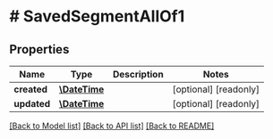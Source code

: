 # # SavedSegmentAllOf1

## Properties

Name | Type | Description | Notes
------------ | ------------- | ------------- | -------------
**created** | [**\DateTime**](\DateTime.md) |  | [optional] [readonly] 
**updated** | [**\DateTime**](\DateTime.md) |  | [optional] [readonly] 

[[Back to Model list]](../../README.md#documentation-for-models) [[Back to API list]](../../README.md#documentation-for-api-endpoints) [[Back to README]](../../README.md)


